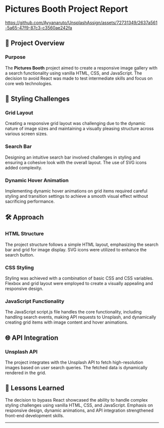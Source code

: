 # Pictures Booth Project Report

https://github.com/Ayyanaruto/UnsplashAssign/assets/72731349/2637a561-5a65-47f9-87c3-c3560ae242fa


## 🚀 Project Overview

### Purpose
The **Pictures Booth** project aimed to create a responsive image gallery with a search functionality using vanilla HTML, CSS, and JavaScript. The decision to avoid React was made to test intermediate skills and focus on core web technologies.

## 🎨 Styling Challenges

### Grid Layout
Creating a responsive grid layout was challenging due to the dynamic nature of image sizes and maintaining a visually pleasing structure across various screen sizes.

### Search Bar
Designing an intuitive search bar involved challenges in styling and ensuring a cohesive look with the overall layout. The use of SVG icons added complexity.

### Dynamic Hover Animation
Implementing dynamic hover animations on grid items required careful styling and transition settings to achieve a smooth visual effect without sacrificing performance.

## 🛠️ Approach

### HTML Structure
The project structure follows a simple HTML layout, emphasizing the search bar and grid for image display. SVG icons were utilized to enhance the search button.

### CSS Styling
Styling was achieved with a combination of basic CSS and CSS variables. Flexbox and grid layout were employed to create a visually appealing and responsive design.

### JavaScript Functionality
The JavaScript script.js file handles the core functionality, including handling search events, making API requests to Unsplash, and dynamically creating grid items with image content and hover animations.

## 🌐 API Integration

### Unsplash API
The project integrates with the Unsplash API to fetch high-resolution images based on user search queries. The fetched data is dynamically rendered in the grid.

## 🤔 Lessons Learned

The decision to bypass React showcased the ability to handle complex styling challenges using vanilla HTML, CSS, and JavaScript. Emphasis on responsive design, dynamic animations, and API integration strengthened front-end development skills.


---
